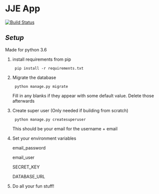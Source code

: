 # JJE App

[![Build Status](https://travis-ci.org/namur007/JJE_App.svg?branch=master)](https://travis-ci.org/namur007/JJE_App)

## ***Setup***

Made for python 3.6

1. install requirements from pip

        pip install -r requirements.txt


1. Migrate the database

        python manage.py migrate

    Fill in any blanks if they appear with some default value. Delete those afterwards

1. Create super user (Only needed if building from scratch)

        python manage.py createsuperuser

    This should be your email for the username + email


1. Set your environment variables

    email_password

    email_user

    SECRET_KEY

    DATABASE_URL


1. Do all your fun stuff!

